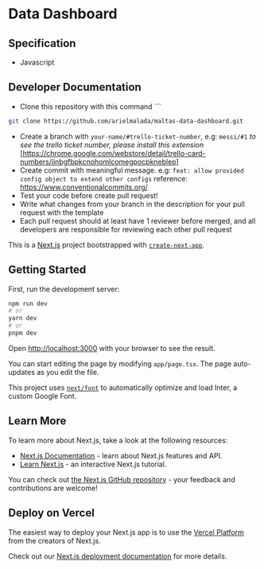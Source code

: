 # Data Dashboard

## Specification
- Javascript
## Developer Documentation

- Clone this repository with this command ```
```sh 
git clone https://github.com/arielmalada/maltas-data-dashboard.git
```

- Create a branch with `your-name/#trello-ticket-number`, e.g: `messi/#1` 
*to see the trello ticket number, please install this extension* [https://chrome.google.com/webstore/detail/trello-card-numbers/ijnbgfbpkcnohomlcomegpocpkneblep]
- Create commit with meaningful message. e.g: `feat: allow provided config object to extend other configs` 
  reference: https://www.conventionalcommits.org/
- Test your code before create pull request!
- Write what changes from your branch in the description for your pull request with the template
- Each pull request should at least have 1 reviewer before merged, and all developers are responsible for reviewing each other pull request

This is a [Next.js](https://nextjs.org/) project bootstrapped with [`create-next-app`](https://github.com/vercel/next.js/tree/canary/packages/create-next-app).

## Getting Started

First, run the development server:

```bash
npm run dev
# or
yarn dev
# or
pnpm dev
```

Open [http://localhost:3000](http://localhost:3000) with your browser to see the result.

You can start editing the page by modifying `app/page.tsx`. The page auto-updates as you edit the file.

This project uses [`next/font`](https://nextjs.org/docs/basic-features/font-optimization) to automatically optimize and load Inter, a custom Google Font.

## Learn More

To learn more about Next.js, take a look at the following resources:

- [Next.js Documentation](https://nextjs.org/docs) - learn about Next.js features and API.
- [Learn Next.js](https://nextjs.org/learn) - an interactive Next.js tutorial.

You can check out [the Next.js GitHub repository](https://github.com/vercel/next.js/) - your feedback and contributions are welcome!

## Deploy on Vercel

The easiest way to deploy your Next.js app is to use the [Vercel Platform](https://vercel.com/new?utm_medium=default-template&filter=next.js&utm_source=create-next-app&utm_campaign=create-next-app-readme) from the creators of Next.js.

Check out our [Next.js deployment documentation](https://nextjs.org/docs/deployment) for more details.
